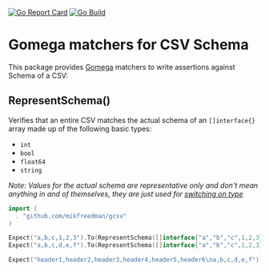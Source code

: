 [![Go Report Card](https://goreportcard.com/badge/github.com/mikfreedman/gcsv)](https://goreportcard.com/report/github.com/mikfreedman/gcsv)
[![Go Build](https://github.com/mikfreedman/gcsv/actions/workflows/go.yml/badge.svg)](https://github.com/mikfreedman/gcsv/actions/workflows/go.yml/badge.svg)

Gomega matchers for CSV Schema
==================================

This package provides [Gomega](https://github.com/onsi/gomega) matchers to write assertions against Schema of a CSV:

RepresentSchema()
-------------------
Verifies that an entire CSV matches the actual schema of an `[]interface{}` array made up of the following basic types:

* `int`
* `bool`
* `float64`
* `string` 

*Note: Values for the actual schema are representative only and don't mean anything in and of themselves, they are just used for [switching on type](/match_schema.go#L57)*

```go
import (
  . "github.com/mikfreedman/gcsv"
)

Expect("a,b,c,1,2,3").To(RepresentSchema([]interface{"a","b","c",1,2,3})) // Pass
Expect("a,b,c,d,e,f").To(RepresentSchema([]interface{"a","b","c",1,2,3})) // Fail!

Expect("header1,header2,header3,header4,header5,header6\na,b,c,d,e,f").To(RepresentSchema([]interface{"a","b","c",1,2,3}, IgnoreHeaderRow())) // Pass

```
